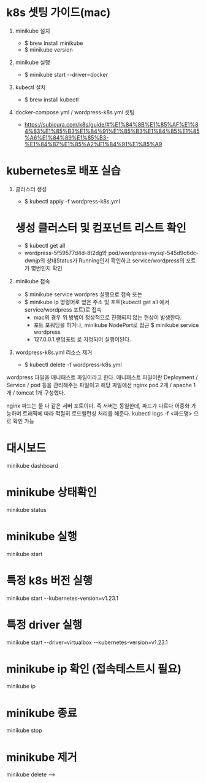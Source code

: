 # k8s 셋팅 가이드(mac)

1. minikube 설치
   - $ brew install minikube
   - $ minikube version
2. minikube 실행

   - $ minikube start --driver=docker

3. kubectl 설치

   - $ brew install kubectl

4. docker-compose.yml / wordpress-k8s.yml 셋팅

   - https://subicura.com/k8s/guide/#%E1%84%8B%E1%85%AF%E1%84%83%E1%85%B3%E1%84%91%E1%85%B3%E1%84%85%E1%85%A6%E1%84%89%E1%85%B3-%E1%84%87%E1%85%A2%E1%84%91%E1%85%A9

<!-- -->

# kubernetes로 배포 실습

1. 클러스터 생성

   - $ kubectl apply -f wordpress-k8s.yml

   # 생성 클러스터 및 컴포넌트 리스트 확인

   - $ kubectl get all
   - wordpress-5f59577d4d-8t2dg와 pod/wordpress-mysql-545d9c6dc-dwnjp의 상태Status가 Running인지 확인하고 service/wordpress의 포트가 몇번인지 확인

2. minikube 접속

   - $ minikube service wordpres 실행으로 접속 또는
   - $ minikube ip 명령어로 얻은 주소 및 포트(kubectl get all 에서 service/wordpress 포트)로 접속
     - mac의 경우 위 방법이 정상적으로 진행되지 않는 현상이 발생한다.
     - 포트 포워딩을 하거나, minikube NodePort로 접근 $ minikube service wordpress
     - 127.0.0.1:랜덤포트 로 지정되어 실행이된다.

3. wordpress-k8s.yml 리소스 제거
   - $ kubectl delete -f wordpress-k8s.yml

wordpress 파일을 매니패스트 파일이라고 한다.
매니패스트 파일이란
Deployment / Service / pod 등을 관리해주는 파일이고
해당 파일에선 nginx pod 2개 / apache 1개 / tomcat 1개 구성했다.

nginx 파드는 둘 다 같은 서버 포트이다.
즉 서버는 동일한데, 파드가 다르다
이중화 가능하며 트래픽에 따라 적절히 로드밸런싱 처리를 해준다.
kubectl logs -f <파드명> 으로 확인 가능

<!-- - $ minikube tunnel -->

<!--
   # 참고 사이트
   [공식 사이트] https://subicura.com/k8s/
   [집중 블로그] https://velog.io/@pinion7/macOs-m1-%ED%99%98%EA%B2%BD%EC%97%90%EC%84%9C-kubernetes-%EC%8B%9C%EC%9E%91%ED%95%98%EA%B8%B0
 -->

# 대시보드

minikube dashboard

# minikube 상태확인

minikube status

# minikube 실행

minikube start

# 특정 k8s 버전 실행

minikube start --kubernetes-version=v1.23.1

# 특정 driver 실행

minikube start --driver=virtualbox --kubernetes-version=v1.23.1

# minikube ip 확인 (접속테스트시 필요)

minikube ip

# minikube 종료

minikube stop

# minikube 제거

minikube delete -->
